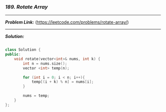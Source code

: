 ### ***189. Rotate Array***

<hr>

***Problem Link:*** (https://leetcode.com/problems/rotate-array/)

<hr>

***Solution:***

```cpp

class Solution {
public:
    void rotate(vector<int>& nums, int k) {
        int n = nums.size();
        vector <int> temp(n);
        
        for (int i = 0; i < n; i++){
            temp[(i + k) % n] = nums[i];
        }
        
        nums = temp;
    }
};

```
